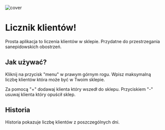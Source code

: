 ![cover](https://misypniewski.github.io/clients-counter/og.png)

# Licznik klientów!

Prosta aplikacja to liczenia klientów w sklepie.
Przydatne do przestrzegania sanepidowskich obostrzeń.

## Jak używać?

Kliknij na przycisk "menu" w prawym górnym rogu.
Wpisz maksymalną liczbę klientów która może być w Twoim sklepie.

Za pomocą "+" dodawaj klienta który wszedł do sklepu.
Przyciskiem "-" usuwaj klienta który opuścił sklep.

## Historia

Historia pokazuje liczbę klientów z poszczególnych dni.
